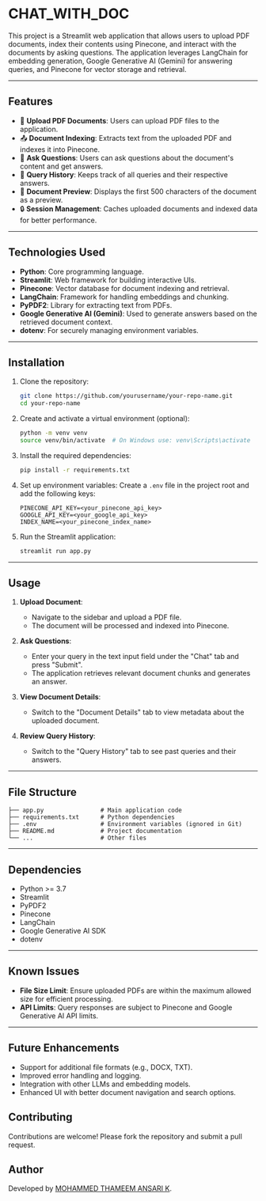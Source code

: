 # CHAT_WITH_DOC

This project is a Streamlit web application that allows users to upload PDF documents, index their contents using Pinecone, and interact with the documents by asking questions. The application leverages LangChain for embedding generation, Google Generative AI (Gemini) for answering queries, and Pinecone for vector storage and retrieval.

---

## Features

- 📂 **Upload PDF Documents**: Users can upload PDF files to the application.
- 📤 **Document Indexing**: Extracts text from the uploaded PDF and indexes it into Pinecone.
- 💬 **Ask Questions**: Users can ask questions about the document's content and get answers.
- 📝 **Query History**: Keeps track of all queries and their respective answers.
- 📜 **Document Preview**: Displays the first 500 characters of the document as a preview.
- 🔒 **Session Management**: Caches uploaded documents and indexed data for better performance.

---

## Technologies Used

- **Python**: Core programming language.
- **Streamlit**: Web framework for building interactive UIs.
- **Pinecone**: Vector database for document indexing and retrieval.
- **LangChain**: Framework for handling embeddings and chunking.
- **PyPDF2**: Library for extracting text from PDFs.
- **Google Generative AI (Gemini)**: Used to generate answers based on the retrieved document context.
- **dotenv**: For securely managing environment variables.

---

## Installation

1. Clone the repository:
   ```bash
   git clone https://github.com/yourusername/your-repo-name.git
   cd your-repo-name
   ```

2. Create and activate a virtual environment (optional):
   ```bash
   python -m venv venv
   source venv/bin/activate  # On Windows use: venv\Scripts\activate
   ```

3. Install the required dependencies:
   ```bash
   pip install -r requirements.txt
   ```

4. Set up environment variables:
   Create a `.env` file in the project root and add the following keys:
   ```env
   PINECONE_API_KEY=<your_pinecone_api_key>
   GOOGLE_API_KEY=<your_google_api_key>
   INDEX_NAME=<your_pinecone_index_name>
   ```

5. Run the Streamlit application:
   ```bash
   streamlit run app.py
   ```

---

## Usage

1. **Upload Document**:
   - Navigate to the sidebar and upload a PDF file.
   - The document will be processed and indexed into Pinecone.

2. **Ask Questions**:
   - Enter your query in the text input field under the "Chat" tab and press "Submit".
   - The application retrieves relevant document chunks and generates an answer.

3. **View Document Details**:
   - Switch to the "Document Details" tab to view metadata about the uploaded document.

4. **Review Query History**:
   - Switch to the "Query History" tab to see past queries and their answers.

---

## File Structure

```plaintext
├── app.py                # Main application code
├── requirements.txt      # Python dependencies
├── .env                  # Environment variables (ignored in Git)
├── README.md             # Project documentation
└── ...                   # Other files
```

---

## Dependencies

- Python >= 3.7
- Streamlit
- PyPDF2
- Pinecone
- LangChain
- Google Generative AI SDK
- dotenv

---

## Known Issues

- **File Size Limit**: Ensure uploaded PDFs are within the maximum allowed size for efficient processing.
- **API Limits**: Query responses are subject to Pinecone and Google Generative AI API limits.

---

## Future Enhancements

- Support for additional file formats (e.g., DOCX, TXT).
- Improved error handling and logging.
- Integration with other LLMs and embedding models.
- Enhanced UI with better document navigation and search options.

## Contributing

Contributions are welcome! Please fork the repository and submit a pull request.

## Author

Developed by [MOHAMMED THAMEEM ANSARI K](https://github.com/mohammed-Thameem-ansari).
